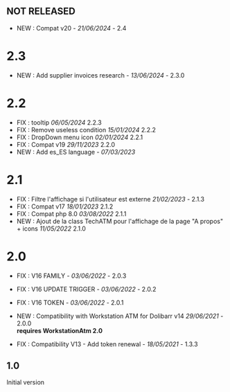 

## NOT RELEASED
- NEW : Compat v20 - *21/06/2024* - 2.4

# 2.3
- NEW : Add supplier invoices research - *13/06/2024* - 2.3.0

# 2.2
- FIX : tooltip *06/05/2024* 2.2.3
- FIX : Remove useless condition *15/01/2024* 2.2.2
- FIX : DropDown menu icon *02/01/2024* 2.2.1
- FIX : Compat v19 *29/11/2023* 2.2.0
- NEW : Add es_ES language - *07/03/2023*

# 2.1
- FIX : Filtre l'affichage si l'utilisateur est externe *21/02/2023* - 2.1.3
- FIX : Compat v17 *18/01/2023* 2.1.2
- FIX : Compat php 8.0 *03/08/2022* 2.1.1
- NEW : Ajout de la class TechATM pour l'affichage de la page "A propos" + icons *11/05/2022* 2.1.0

# 2.0

- FIX : V16 FAMILY - *03/06/2022* - 2.0.3  
- FIX : V16 UPDATE TRIGGER - *03/06/2022* - 2.0.2  
- FIX : V16 TOKEN - *03/06/2022* - 2.0.1  

- NEW : Compatibility with Workstation ATM for Dolibarr v14 *29/06/2021* - 2.0.0  
  **requires WorkstationAtm 2.0**
- FIX : Compatibility V13 - Add token renewal - *18/05/2021* - 1.3.3

## 1.0

Initial version


